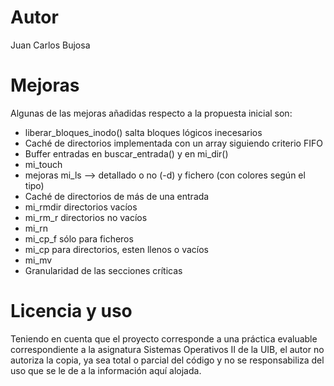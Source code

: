# Autor 
Juan Carlos Bujosa

# Mejoras
Algunas de las mejoras añadidas respecto a la propuesta inicial son:
- liberar_bloques_inodo() salta bloques lógicos  inecesarios
- Caché de directorios implementada con un array siguiendo  criterio FIFO
- Buffer entradas en buscar_entrada() y en mi_dir()
- mi_touch
- mejoras mi_ls --> detallado o no (-d) y fichero (con colores según el tipo)
- Caché de directorios de más de una entrada
- mi_rmdir directorios vacíos
- mi_rm_r directorios no vacíos
- mi_rn
- mi_cp_f sólo para ficheros
- mi_cp para directorios, esten llenos o vacíos
- mi_mv
- Granularidad de las secciones críticas

# Licencia y uso
Teniendo en cuenta que el proyecto corresponde a una práctica evaluable correspondiente a la asignatura Sistemas Operativos II de la UIB, el autor no autoriza la copia, ya sea total o parcial del código y no se responsabiliza del uso que se le de a la información aquí alojada.

